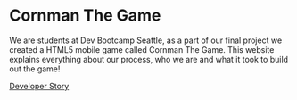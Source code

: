 # Cornman The Game

We are students at Dev Bootcamp Seattle, as a part of our final project we created a HTML5 mobile game called Cornman The Game. 
This website explains everything about our process, who we are and what it took to build out the game! 

[Developer Story](cornman-api.herokuapp.com)
